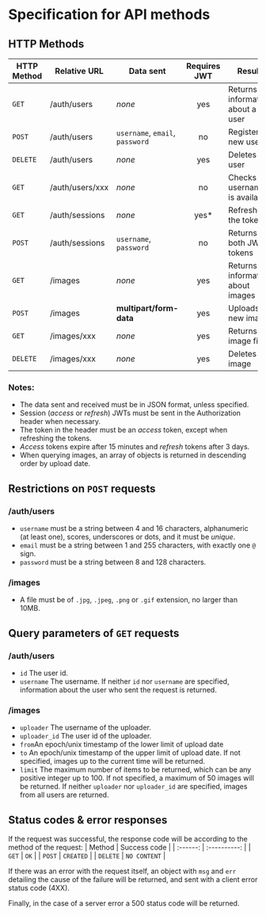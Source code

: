 # Specification for API methods

## HTTP Methods

| HTTP Method | Relative URL    | Data sent                       | Requires JWT | Result                           | Data received                                  |
| ----------- | --------------- | ------------------------------- | :----------: | -------------------------------- | ---------------------------------------------- |
| `GET`       | /auth/users     | _none_                          |     yes      | Returns information about a user | user_id, username                              |
| `POST`      | /auth/users     | `username`, `email`, `password` |      no      | Registers a new user             | `user_id`                                      |
| `DELETE`    | /auth/users     | _none_                          |     yes      | Deletes a user                   | _none_                                         |
| `GET`       | /auth/users/xxx | _none_                          |      no      | Checks if username is available  | `available`                                    |
| `GET`       | /auth/sessions  | _none_                          |     yes*     | Refreshes the tokens             | `access_token`, `refresh_token`                |
| `POST`      | /auth/sessions  | `username`, `password`          |      no      | Returns both JWT tokens          | `access_token`, `refresh_token`                |
| `GET`       | /images         | _none_                          |     yes      | Returns information about images | [`uploader`, `url`, `date`, `width`, `height`] |
| `POST`      | /images         | **multipart/form-data**         |     yes      | Uploads a new image              | `image_id`                                     |
| `GET`       | /images/xxx     | _none_                          |     yes      | Returns an image file            | **image/[jpg, png, gif]**                      |
| `DELETE`    | /images/xxx     | _none_                          |     yes      | Deletes an image                 | _none_                                         |


### Notes:
* The data sent and received must be in JSON format, unless specified.
* Session (*access* or *refresh*) JWTs must be sent in the Authorization header when necessary.
* The token in the header must be an *access* token, except when refreshing the tokens.
* *Access* tokens expire after 15 minutes and *refresh* tokens after 3 days.
* When querying images, an array of objects is returned in descending order by upload date.

## Restrictions on `POST` requests

### /auth/users
* `username` must be a string between 4 and 16 characters, alphanumeric (at least one), scores, underscores or dots, and it must be *unique*.
* `email` must be a string between 1 and 255 characters, with exactly one `@` sign.
* `password` must be a string between 8 and 128 characters.

### /images
* A file must be of `.jpg`, `.jpeg`, `.png` or `.gif` extension, no larger than 10MB.

## Query parameters of `GET` requests

### /auth/users
* `id` The user id.
* `username` The username.
If neither `id` nor `username` are specified, information about the user who sent the request is returned.

### /images
* `uploader` The username of the uploader.
* `uploader_id` The user id of the uploader.
* `from`An epoch/unix timestamp of the lower limit of upload date
* `to` An epoch/unix timestamp of the upper limit of upload date. If not specified, images up to the current time will be returned.
* `limit` The maximum number of items to be returned, which can be any positive integer up to 100. If not specified, a maximum of 50 images will be returned.
If neither `uploader` nor `uploader_id` are specified, images from all users are returned.

## Status codes & error responses
If the request was successful, the response code will be according to the method of the request:
|  Method  | Success code |
| :------: | :----------: |
|  `GET`   |     `OK`     |
|  `POST`  |  `CREATED`   |
| `DELETE` | `NO CONTENT` |

If there was an error with the request itself, an object with `msg` and `err` detailing the cause of the failure will be returned, and sent with a client error status code (4XX).

Finally, in the case of a server error a 500 status code will be returned.
